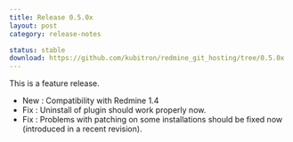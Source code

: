 ```yaml
---
title: Release 0.5.0x
layout: post
category: release-notes

status: stable
download: https://github.com/kubitron/redmine_git_hosting/tree/0.5.0x
---
```


This is a feature release.

* New : Compatibility with Redmine 1.4
* Fix : Uninstall of plugin should work properly now.
* Fix : Problems with patching on some installations should be fixed now (introduced in a recent revision).
